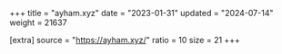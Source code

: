+++
title = "ayham.xyz"
date = "2023-01-31"
updated = "2024-07-14"
weight = 21637

[extra]
source = "https://ayham.xyz/"
ratio = 10
size = 21
+++
